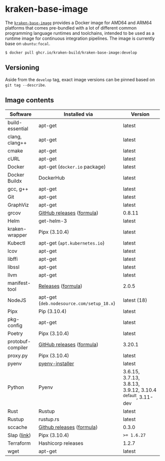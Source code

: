 # kraken-base-image

  [pkg]: https://github.com/kraken-build/kraken-base-image/pkgs/container/kraken-base-image

The [`kraken-base-image`][pkg] provides a Docker image for AMD64 and ARM64 platforms that comes pre-bundled with
a lot of different common programming language runtimes and toolchains, intended to be used as a runtime
image for continuous integration pipelines. The image is currently base on `ubuntu:focal`.

    $ docker pull ghcr.io/kraken-build/kraken-base-image:develop

## Versioning

Aside from the `develop` tag, exact image versions can be pinned based on `git tag --describe`.

## Image contents

| Software | Installed via | Version |
| -------- | ------------- | ------- |
| build-essential | apt-get | latest |
| clang, clang++ | apt-get | latest |
| cmake | apt-get | latest |
| cURL | apt-get | latest |
| Docker | apt-get (`docker.io` package) | latest |
| Docker Buildx | DockerHub | latest |
| gcc, g++ | apt-get | latest |
| Git | apt-get | latest |
| GraphViz | apt-get | latest |
| grcov | [GitHub releases](https://github.com/mozilla/grcov/releases) ([formula](formulae/grcov.py)) | 0.8.11 |
| Helm | get-helm-3 | latest |
| kraken-wrapper | Pipx (3.10.4) | latest |
| Kubectl | apt-get (`apt.kubernetes.io`) | latest |
| lcov | apt-get | latest
| libffi | apt-get | latest |
| libssl | apt-get | latest |
| llvm | apt-get | latest |
| manifest-tool | [Releases](https://github.com/estesp/manifest-tool/releases) ([formula](formulae/manifest-tool.py)) | 2.0.5 |
| NodeJS | apt-get (`deb.nodesource.com/setup_18.x`) | latest (18) |
| Pipx | Pip (3.10.4) | latest |
| pkg-config | apt-get | latest |
| Poetry | Pipx (3.10.4) | latest |
| protobuf-compiler | [GitHub releases](https://github.com/protocolbuffers/protobuf/releases) ([formula](formulae/protobuf-compiler.py)) | 3.20.1 |
| proxy.py | Pipx (3.10.4) | latest |
| pyenv | [pyenv-installer](https://github.com/pyenv/pyenv-installer) | latest |
| Python | Pyenv | 3.6.15, 3.7.13, 3.8.13, 3.9.12, 3.10.4 <sup>default</sup>, 3.11-dev |
| Rust | Rustup | latest |
| Rustup | rustup.rs | latest |
| sccache | [Github releases](https://github.com/mozilla/sccache/releases) ([formula](formulae/sccache.py)) | 0.3.0 |
| Slap ([link](https://github.com/python-slap/slap-cli)) | Pipx (3.10.4) | `>= 1.6.27` |
| Terraform | Hashicorp releases | 1.2.7 |
| wget | apt-get | latest |
